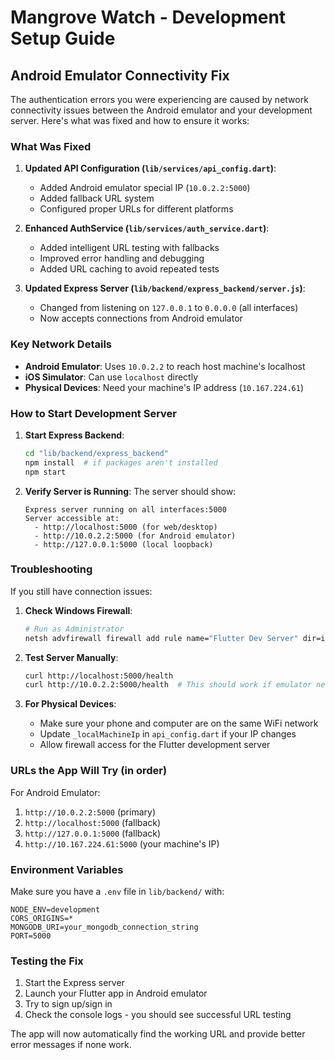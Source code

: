 # Mangrove Watch - Development Setup Guide

## Android Emulator Connectivity Fix

The authentication errors you were experiencing are caused by network connectivity issues between the Android emulator and your development server. Here's what was fixed and how to ensure it works:

### What Was Fixed

1. **Updated API Configuration (`lib/services/api_config.dart`)**:
   - Added Android emulator special IP (`10.0.2.2:5000`)
   - Added fallback URL system
   - Configured proper URLs for different platforms

2. **Enhanced AuthService (`lib/services/auth_service.dart`)**:
   - Added intelligent URL testing with fallbacks
   - Improved error handling and debugging
   - Added URL caching to avoid repeated tests

3. **Updated Express Server (`lib/backend/express_backend/server.js`)**:
   - Changed from listening on `127.0.0.1` to `0.0.0.0` (all interfaces)
   - Now accepts connections from Android emulator

### Key Network Details

- **Android Emulator**: Uses `10.0.2.2` to reach host machine's localhost
- **iOS Simulator**: Can use `localhost` directly
- **Physical Devices**: Need your machine's IP address (`10.167.224.61`)

### How to Start Development Server

1. **Start Express Backend**:
   ```bash
   cd "lib/backend/express_backend"
   npm install  # if packages aren't installed
   npm start
   ```

2. **Verify Server is Running**:
   The server should show:
   ```
   Express server running on all interfaces:5000
   Server accessible at:
     - http://localhost:5000 (for web/desktop)
     - http://10.0.2.2:5000 (for Android emulator)
     - http://127.0.0.1:5000 (local loopback)
   ```

### Troubleshooting

If you still have connection issues:

1. **Check Windows Firewall**:
   ```bash
   # Run as Administrator
   netsh advfirewall firewall add rule name="Flutter Dev Server" dir=in action=allow protocol=TCP localport=5000
   ```

2. **Test Server Manually**:
   ```bash
   curl http://localhost:5000/health
   curl http://10.0.2.2:5000/health  # This should work if emulator networking is correct
   ```

3. **For Physical Devices**:
   - Make sure your phone and computer are on the same WiFi network
   - Update `_localMachineIp` in `api_config.dart` if your IP changes
   - Allow firewall access for the Flutter development server

### URLs the App Will Try (in order)

For Android Emulator:
1. `http://10.0.2.2:5000` (primary)
2. `http://localhost:5000` (fallback)
3. `http://127.0.0.1:5000` (fallback)
4. `http://10.167.224.61:5000` (your machine's IP)

### Environment Variables

Make sure you have a `.env` file in `lib/backend/` with:
```
NODE_ENV=development
CORS_ORIGINS=*
MONGODB_URI=your_mongodb_connection_string
PORT=5000
```

### Testing the Fix

1. Start the Express server
2. Launch your Flutter app in Android emulator
3. Try to sign up/sign in
4. Check the console logs - you should see successful URL testing

The app will now automatically find the working URL and provide better error messages if none work.

